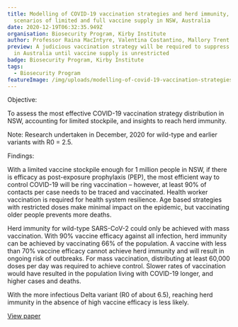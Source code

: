 ```yaml
---
title: Modelling of COVID-19 vaccination strategies and herd immunity, in
  scenarios of limited and full vaccine supply in NSW, Australia
date: 2020-12-19T06:32:35.949Z
organisation: Biosecurity Program, Kirby Institute
author: Professor Raina MacIntyre, Valentina Costantino, Mallory Trent
preview: A judicious vaccination strategy will be required to suppress outbreaks
  in Australia until vaccine supply is unrestricted
badge: Biosecurity Program, Kirby Institute
tags:
  - Biosecurity Program
featureImage: /img/uploads/modelling-of-covid-19-vaccination-strategies-and-herd-immunity-in-scenarios-of-limited-and-full-vaccine-supply-in-nsw-australia.jpeg
---
```

Objective: 

To assess the most effective COVID-19 vaccination strategy distribution in NSW, accounting for limited stockpile, and insights to reach herd immunity.

Note: Research undertaken in December, 2020 for wild-type and earlier variants with R0 = 2.5. 

Findings:

With a limited vaccine stockpile enough for 1 million people in NSW, if there is efficacy as post-exposure prophylaxis (PEP), the most efficient way to control COVID-19 will be ring vaccination – however, at least 90% of contacts per case needs to be traced and vaccinated. Health worker vaccination is required for health system resilience. Age based strategies with restricted doses make minimal impact on the epidemic, but vaccinating older people prevents more deaths. 

Herd immunity for wild-type SARS-CoV-2 could only be achieved with mass vaccination. With 90% vaccine efficacy against all infection, herd immunity can be achieved by vaccinating 66% of the population. A vaccine with less than 70% vaccine efficacy cannot achieve herd immunity and will result in ongoing risk of outbreaks. For mass vaccination, distributing at least 60,000 doses per day was required to achieve control. Slower rates of vaccination would have resulted in the population living with COVID-19 longer, and higher cases and deaths.

With the more infectious Delta variant (R0 of about 6.5), reaching herd immunity in the absence of high vaccine efficacy is less likely. 

<a href="https://www.sciencedirect.com/science/article/pii/S0264410X21005016" target="_blank">
View paper
</a>